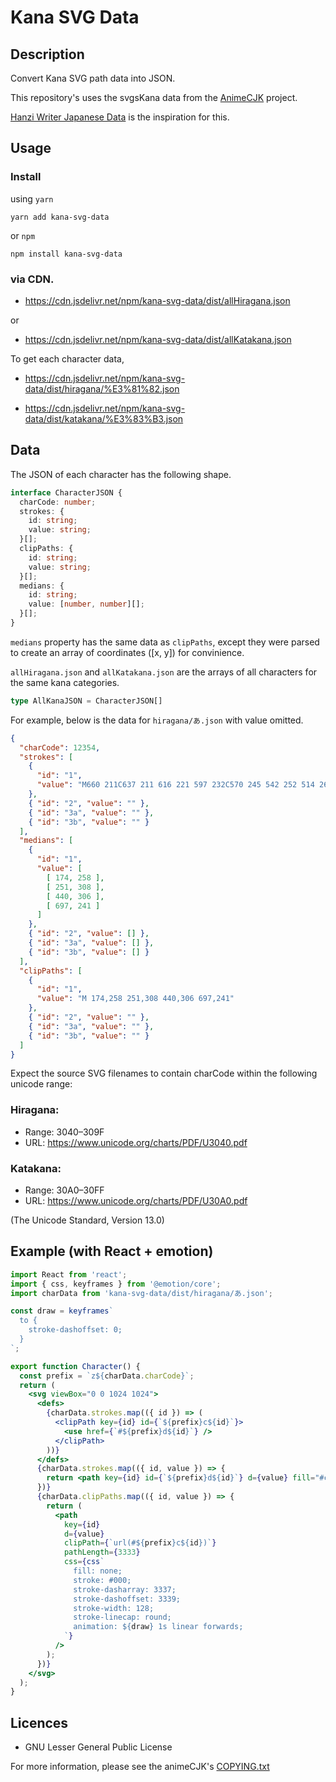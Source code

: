 # Kana SVG Data

## Description

Convert Kana SVG path data into JSON.

This repository's uses the svgsKana data from the [AnimeCJK](https://github.com/parsimonhi/animCJK) project.

[Hanzi Writer Japanese Data](https://github.com/chanind/hanzi-writer-data-jp) is the inspiration for this.


## Usage

### Install

using `yarn`

```
yarn add kana-svg-data
```

or `npm`

```
npm install kana-svg-data
```

### via CDN.

- https://cdn.jsdelivr.net/npm/kana-svg-data/dist/allHiragana.json

or

- https://cdn.jsdelivr.net/npm/kana-svg-data/dist/allKatakana.json


To get each character data,

- https://cdn.jsdelivr.net/npm/kana-svg-data/dist/hiragana/%E3%81%82.json

- https://cdn.jsdelivr.net/npm/kana-svg-data/dist/katakana/%E3%83%B3.json


## Data

The JSON of each character has the following shape.

```ts
interface CharacterJSON {
  charCode: number;
  strokes: {
    id: string;
    value: string;
  }[];
  clipPaths: {
    id: string;
    value: string;
  }[];
  medians: {
    id: string;
    value: [number, number][];
  }[];
}
```

`medians` property has the same data as `clipPaths`, except they were parsed to create an array of coordinates ([x, y]) for convinience.

`allHiragana.json` and `allKatakana.json` are the arrays of all characters for the same kana categories.

```ts
type AllKanaJSON = CharacterJSON[]
```

For example, below is the data for `hiragana/あ.json` with value omitted.

```JSON 
{
  "charCode": 12354,
  "strokes": [
    {
      "id": "1",
      "value": "M660 211C637 211 616 221 597 232C570 245 542 252 514 261 (...) Z"
    },
    { "id": "2", "value": "" },
    { "id": "3a", "value": "" },
    { "id": "3b", "value": "" }
  ],
  "medians": [
    {
      "id": "1",
      "value": [
        [ 174, 258 ],
        [ 251, 308 ],
        [ 440, 306 ],
        [ 697, 241 ]
      ]
    },
    { "id": "2", "value": [] },
    { "id": "3a", "value": [] },
    { "id": "3b", "value": [] }
  ],
  "clipPaths": [
    {
      "id": "1",
      "value": "M 174,258 251,308 440,306 697,241"
    },
    { "id": "2", "value": "" },
    { "id": "3a", "value": "" },
    { "id": "3b", "value": "" }
  ]
}
```

Expect the source SVG filenames to contain charCode within the following unicode range:

### Hiragana:
- Range: 3040–309F
- URL: https://www.unicode.org/charts/PDF/U3040.pdf

### Katakana:
- Range: 30A0–30FF
- URL: https://www.unicode.org/charts/PDF/U30A0.pdf

(The Unicode Standard, Version 13.0)


## Example (with React + emotion)

```jsx
import React from 'react';
import { css, keyframes } from '@emotion/core';
import charData from 'kana-svg-data/dist/hiragana/あ.json';

const draw = keyframes`
  to {
    stroke-dashoffset: 0;
  }
`;

export function Character() {
  const prefix = `z${charData.charCode}`;
  return (
    <svg viewBox="0 0 1024 1024">
      <defs>
        {charData.strokes.map(({ id }) => (
          <clipPath key={id} id={`${prefix}c${id}`}>
            <use href={`#${prefix}d${id}`} />
          </clipPath>
        ))}
      </defs>
      {charData.strokes.map(({ id, value }) => {
        return <path key={id} id={`${prefix}d${id}`} d={value} fill="#ccc" />;
      })}
      {charData.clipPaths.map(({ id, value }) => {
        return (
          <path
            key={id}
            d={value}
            clipPath={`url(#${prefix}c${id})`}
            pathLength={3333}
            css={css`
              fill: none;
              stroke: #000;
              stroke-dasharray: 3337;
              stroke-dashoffset: 3339;
              stroke-width: 128;
              stroke-linecap: round;
              animation: ${draw} 1s linear forwards;
            `}
          />
        );
      })}
    </svg>
  );
}

```

## Licences

- GNU Lesser General Public License

For more information, please see the animeCJK's [COPYING.txt](https://github.com/parsimonhi/animCJK/blob/master/licenses/COPYING.txt) 
